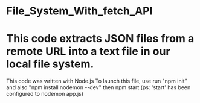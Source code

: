 # File_System_With_fetch_API

# This code extracts JSON files from a remote URL into a text file in our local file system.

This code was written with Node.js
To launch this file, use run "npm init" and also "npm install nodemon --dev" then npm start (ps: 'start' has been configured to nodemon app.js)
